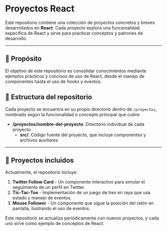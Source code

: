 # Proyectos React

Este repositorio contiene una colección de proyectos concretos y breves desarrollados en **React**. Cada proyecto explora una funcionalidad específica de React y sirve para practicar conceptos y patrones de desarrollo.

---

## 🚀 Propósito

El objetivo de este repositorio es consolidar conocimientos mediante ejemplos prácticos y concisos de uso de React, desde el manejo de componentes hasta el uso de hooks y eventos.

## 📂 Estructura del repositorio

Cada proyecto se encuentra en su propio directorio dentro de `/proyectos`, nombrado según la funcionalidad o concepto principal que cubre:

- **/proyectos/nombre-del-proyecto**: Directorio individual de cada proyecto
  - **src/**: Código fuente del proyecto, que incluye componentes y archivos auxiliares

---

## 🔄 Proyectos incluidos

Actualmente, el repositorio incluye:

1. **Twitter Follow Card** - Un componente interactivo para simular el seguimiento de un perfil en Twitter.
2. **Tic-Tac-Toe** - Implementación de un juego de tres en raya que usa estado y manejo de eventos.
3. **Mouse Follower** - Un componente que sigue la posición del ratón en pantalla, ilustrando el uso de eventos.

Este repositorio se actualiza periódicamente con nuevos proyectos, y cada uno sirve como ejemplo de conceptos de React.
